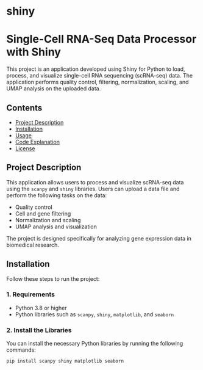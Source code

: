 # shiny
# Single-Cell RNA-Seq Data Processor with Shiny

This project is an application developed using Shiny for Python to load, process, and visualize single-cell RNA sequencing (scRNA-seq) data. The application performs quality control, filtering, normalization, scaling, and UMAP analysis on the uploaded data.

## Contents
- [Project Description](#project-description)
- [Installation](#installation)
- [Usage](#usage)
- [Code Explanation](#code-explanation)
- [License](#license)

## Project Description

This application allows users to process and visualize scRNA-seq data using the `scanpy` and `shiny` libraries. Users can upload a data file and perform the following tasks on the data:
- Quality control
- Cell and gene filtering
- Normalization and scaling
- UMAP analysis and visualization

The project is designed specifically for analyzing gene expression data in biomedical research.

## Installation

Follow these steps to run the project:

### 1. Requirements

- Python 3.8 or higher
- Python libraries such as `scanpy`, `shiny`, `matplotlib`, and `seaborn`

### 2. Install the Libraries

You can install the necessary Python libraries by running the following commands:

```bash
pip install scanpy shiny matplotlib seaborn

